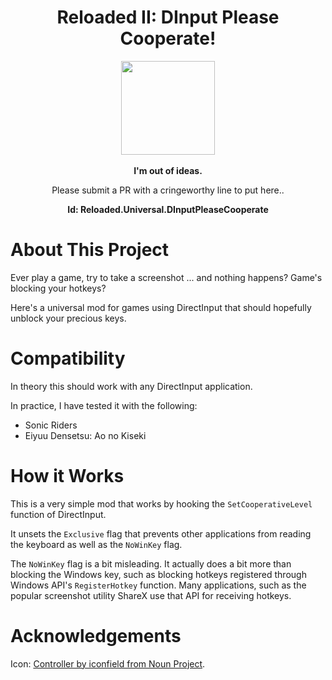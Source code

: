 <div align="center">
	<h1>Reloaded II: DInput Please Cooperate!</h1>
	<img src="https://i.imgur.com/BjPn7rU.png" width="150" align="center" />
	<br/> <br/>
	<strong>I'm out of ideas.</strong>
	<p>Please submit a PR with a cringeworthy line to put here..</p>
    <b>Id: Reloaded.Universal.DInputPleaseCooperate</b>
</div>

# About This Project

Ever play a game, try to take a screenshot ... and nothing happens? Game's blocking your hotkeys?

Here's a universal mod for games using DirectInput that should hopefully unblock your precious keys.

# Compatibility

In theory this should work with any DirectInput application.

In practice, I have tested it with the following:

- Sonic Riders  
- Eiyuu Densetsu: Ao no Kiseki

# How it Works

This is a very simple mod that works by hooking the `SetCooperativeLevel` function of DirectInput. 

It unsets the `Exclusive` flag that prevents other applications from reading the keyboard as well as the `NoWinKey` flag.

The `NoWinKey` flag is a bit misleading. It actually does a bit more than blocking the Windows key, such as blocking hotkeys registered through Windows API's `RegisterHotkey` function. Many applications, such as the popular screenshot utility ShareX use that API for receiving hotkeys.

# Acknowledgements

Icon: [Controller by iconfield from Noun Project](https://thenounproject.com/browse/icons/term/controller/).  